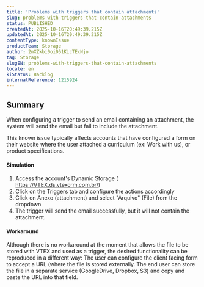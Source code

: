 ```yaml
---
title: 'Problems with triggers that contain attachments'
slug: problems-with-triggers-that-contain-attachments
status: PUBLISHED
createdAt: 2025-10-16T20:49:39.215Z
updatedAt: 2025-10-16T20:49:39.215Z
contentType: knownIssue
productTeam: Storage
author: 2mXZkbi0oi061KicTExNjo
tag: Storage
slugEN: problems-with-triggers-that-contain-attachments
locale: en
kiStatus: Backlog
internalReference: 1215924
---
```


## Summary


When configuring a trigger to send an email containing an attachment, the system will send the email but fail to include the attachment.

This known issue typically affects accounts that have configured a form on their website where the user attached a curriculum (ex: Work with us), or product specifications.


#### Simulation



1. Access the account's Dynamic Storage ( https://VTEX.ds.vtexcrm.com.br/)
2. Click on the Triggers tab and configure the actions accordingly
3. Click on Anexo (attachment) and select "Arquivo" (File) from the dropdown
4. The trigger will send the email successfully, but it will not contain the attachment.



#### Workaround


Although there is no workaround at the moment that allows the file to be stored with VTEX and used as a trigger, the desired functionality can be reproduced in a different way: The user can configure the client facing form to accept a URL (where the file is stored externally. The end user can store the file in a separate service (GoogleDrive, Dropbox, S3) and copy and paste the URL into that field.



